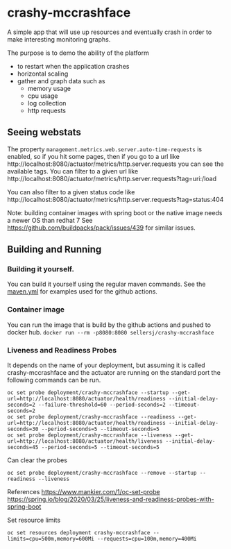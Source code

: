 # crashy-mccrashface

A simple app that will use up resources and eventually crash in order to make interesting monitoring graphs.

The purpose is to demo the ability of the platform
* to restart when the application crashes
* horizontal scaling
* gather and graph data such as
    * memory usage
    * cpu usage
    * log collection
    * http requests

## Seeing webstats
The property `management.metrics.web.server.auto-time-requests` is enabled, so if you hit some pages, then if
you go to a url like http://localhost:8080/actuator/metrics/http.server.requests you can
see the available tags.
You can filter to a given url like
http://localhost:8080/actuator/metrics/http.server.requests?tag=uri:/load

You can also filter to a given status code like
http://localhost:8080/actuator/metrics/http.server.requests?tag=status:404

Note: building container images with spring boot or the native image needs a newer OS than redhat 7
See https://github.com/buildpacks/pack/issues/439 for similar issues.

## Building and Running

### Building it yourself.
You can build it yourself using the regular maven commands. See the [maven.yml](.github/workflows/maven.yml) for
examples used for the github actions.

### Container image
You can run the image that is build by the github actions and pushed to docker hub.
`docker run --rm -p8080:8080 sellersj/crashy-mccrashface`

### Liveness and Readiness Probes
It depends on the name of your deployment, but assuming it is called crashy-mccrashface and the actuator 
are running on the standard port the following commands can be run.
```
oc set probe deployment/crashy-mccrashface --startup --get-url=http://localhost:8080/actuator/health/readiness --initial-delay-seconds=2 --failure-threshold=60 --period-seconds=2 --timeout-seconds=2
oc set probe deployment/crashy-mccrashface --readiness --get-url=http://localhost:8080/actuator/health/readiness --initial-delay-seconds=30 --period-seconds=5 --timeout-seconds=5
oc set probe deployment/crashy-mccrashface --liveness --get-url=http://localhost:8080/actuator/health/liveness --initial-delay-seconds=45 --period-seconds=5 --timeout-seconds=5
```

Can clear the probes
```
oc set probe deployment/crashy-mccrashface --remove --startup --readiness --liveness
```
References
https://www.mankier.com/1/oc-set-probe
https://spring.io/blog/2020/03/25/liveness-and-readiness-probes-with-spring-boot

Set resource limits
```
oc set resources deployment crashy-mccrashface --limits=cpu=500m,memory=600Mi --requests=cpu=100m,memory=400Mi
```
